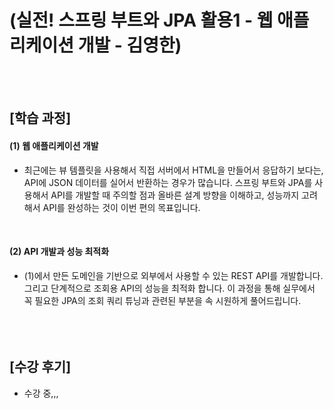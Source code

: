 # (실전! 스프링 부트와 JPA 활용1 - 웹 애플리케이션 개발 - 김영한)  
<br><br>

## [학습 과정]
#### (1) 웹 애플리케이션 개발
- 최근에는 뷰 템플릿을 사용해서 직접 서버에서 HTML을 만들어서 응답하기 보다는, API에 JSON 데이터를 실어서 반환하는 경우가 많습니다. 스프링 부트와 JPA를 사용해서 API를 개발할 때 주의할 점과 올바른 설계 방향을 이해하고, 성능까지 고려해서 API를 완성하는 것이 이번 편의 목표입니다.
<br>

#### (2) API 개발과 성능 최적화
- (1)에서 만든 도메인을 기반으로 외부에서 사용할 수 있는 REST API를 개발합니다. 그리고 단계적으로 조회용 API의 성능을 최적화 합니다. 이 과정을 통해 실무에서 꼭 필요한 JPA의 조회 쿼리 튜닝과 관련된 부분을 속 시원하게 풀어드립니다.
<br><br><br><br>

## [수강 후기]
- 수강 중,,,
